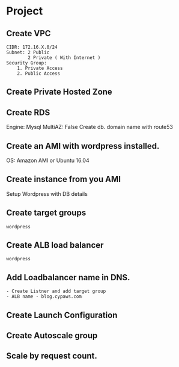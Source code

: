 # Project

## Create VPC
    CIDR: 172.16.X.0/24
    Subnet: 2 Public
            2 Private ( With Internet )
    Security Group: 
        1. Private Access
        2. Public Access
## Create Private Hosted Zone

## Create RDS
   Engine: Mysql
   MultiAZ: False
   Create db.<private hosted zone> domain name with route53
   
## Create an AMI with wordpress installed.
   OS: Amazon AMI or Ubuntu 16.04

## Create instance from you AMI
   Setup Wordpress with DB details
   
## Create target groups
    wordpress
    
## Create ALB load balancer
    wordpress

## Add Loadbalancer name in DNS.
    - Create Listner and add target group
    - ALB name - blog.cypaws.com
     
## Create  Launch Configuration 
## Create Autoscale group
## Scale by request count.






    
